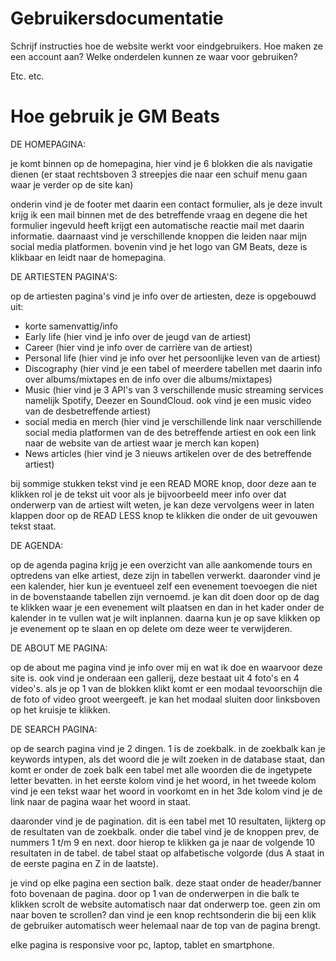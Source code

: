 # Gebruikersdocumentatie

Schrijf instructies hoe de website werkt voor eindgebruikers.
Hoe maken ze een account aan? Welke onderdelen kunnen ze waar voor gebruiken?

Etc. etc.

# Hoe gebruik je GM Beats

DE HOMEPAGINA:

je komt binnen op de homepagina, hier vind je 6 blokken die als navigatie dienen (er staat rechtsboven 3 streepjes die naar een schuif menu gaan waar je verder op de site kan)

onderin vind je de footer met daarin een contact formulier, als je deze invult krijg ik een mail binnen met de des betreffende vraag en degene die het formulier ingevuld heeft krijgt een automatische reactie mail met daarin informatie. daarnaast vind je verschillende knoppen die leiden naar mijn social media platformen.
bovenin vind je het logo van GM Beats, deze is klikbaar en leidt naar de homepagina.

DE ARTIESTEN PAGINA'S:

op de artiesten pagina's vind je info over de artiesten, deze is opgebouwd uit:
- korte samenvattig/info
- Early life (hier vind je info over de jeugd van de artiest)
- Career (hier vind je info over de carrière van de artiest)
- Personal life (hier vind je info over het persoonlijke leven van de artiest)
- Discography (hier vind je een tabel of meerdere tabellen met daarin info over albums/mixtapes en de info over die albums/mixtapes)
- Music (hier vind je 3 API's van 3 verschillende music streaming services namelijk Spotify, Deezer en SoundCloud. ook vind je een music video van de desbetreffende artiest)
- social media en merch (hier vind je verschillende link naar verschillende social media platformen van de des betreffende artiest en ook een link naar de website van de artiest waar je merch kan kopen)
- News articles (hier vind je 3 nieuws artikelen over de des betreffende artiest)

bij sommige stukken tekst vind je een READ MORE knop, door deze aan te klikken rol je de tekst uit voor als je bijvoorbeeld meer info over dat onderwerp van de artiest wilt weten, je kan deze vervolgens weer in laten klappen door op de READ LESS knop te klikken die onder de uit gevouwen tekst staat. 

DE AGENDA:

op de agenda pagina krijg je een overzicht van alle aankomende tours en optredens van elke artiest, deze zijn in tabellen verwerkt.
daaronder vind je een kalender, hier kun je eventueel zelf een evenement toevoegen die niet in de bovenstaande tabellen zijn vernoemd. je kan dit doen door op de dag te klikken waar je een evenement wilt plaatsen en dan in het kader onder de kalender in te vullen wat je wilt inplannen. daarna kun je op save klikken op je evenement op te slaan en op delete om deze weer te verwijderen.

DE ABOUT ME PAGINA:

op de about me pagina vind je info over mij en wat ik doe en waarvoor deze site is. ook vind je onderaan een gallerij, deze bestaat uit 4 foto's en 4 video's. als je op 1 van de blokken klikt komt er een modaal tevoorschijn die de foto of video groot weergeeft. je kan het modaal sluiten door linksboven op het kruisje te klikken.

DE SEARCH PAGINA:

op de search pagina vind je 2 dingen. 1 is de zoekbalk. in de zoekbalk kan je keywords intypen, als det woord die je wilt zoeken in de database staat, dan komt er onder de zoek balk een tabel met alle woorden die de ingetypete letter bevatten.
in het eerste kolom vind je het woord, in het tweede kolom vind je een tekst waar het woord in voorkomt en in het 3de kolom vind je de link naar de pagina waar het woord in staat.

daaronder vind je de pagination. dit is een tabel met 10 resultaten, lijkterg op de resultaten van de zoekbalk.
onder die tabel vind je de knoppen prev, de nummers 1 t/m 9 en next. door hierop te klikken ga je naar de volgende 10 resultaten in de tabel. de tabel staat op alfabetische volgorde (dus A staat in de eerste pagina en Z in de laatste).

je vind op elke pagina een section balk. deze staat onder de header/banner foto bovenaan de pagina. door op 1 van de onderwerpen in die balk te klikken scrolt de website automatisch naar dat onderwerp toe. geen zin om naar boven te scrollen?
dan vind je een knop rechtsonderin die bij een klik de gebruiker automatisch weer helemaal naar de top van de pagina brengt.

elke pagina is responsive voor pc, laptop, tablet en smartphone.
